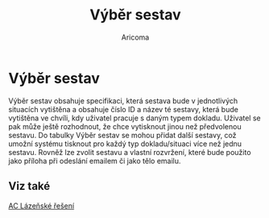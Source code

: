 ﻿---
    title: "Výběr sestav"
    author: Aricoma
    ms.date: 04/30/2018
    ms.topic: article
    ms.prod: dynamics-nav-2017
    ms.contentlocale: cs-cz
    ms.lasthandoff: 04/30/2018
---

# Výběr sestav
Výběr sestav obsahuje specifikaci, která sestava bude v jednotlivých situacích vytištěna a obsahuje číslo ID a název té sestavy, která bude vytištěna ve chvíli, kdy uživatel pracuje s daným typem dokladu.
Uživatel se pak může ještě rozhodnout, že chce vytisknout jinou než předvolenou sestavu. Do tabulky Výběr sestav se mohou přidat další sestavy, což umožní systému tisknout pro každý typ dokladu/situaci více než jednu sestavu. 
Rovněž lze zvolit sestavu a vlastní rozvržení, které bude použito jako příloha při odeslání emailem či jako tělo emailu. 

## <a name="see-also"></a>Viz také
[AC Lázeňské řešení](ac-spa-solution.md)